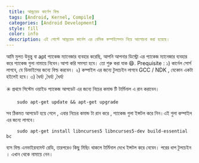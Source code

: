 ```yaml
---
 title: আন্ড্রয়েড কার্ণেল বিল্ড
 tags: [Android, Kernel, Compile]
 categories: [Android Development]
 style: fill
 color: info
 description: এই পোস্টে আন্ড্রয়েড কার্নেল এর বেসিক কম্পাইলেশন নিয়ে আলোচনা করা হয়েছে।																	বেসিক কম্পাইলেশন নিয়ে 																			আলোচনা করা হয়েছে।
---
```

আমি মুলত উবুন্তু বা apt  প্যাকেজ ম্যানেজার ব্যবহার করেছি, আপনি আপনার ডিস্ট্রো এর প্যাকেজ ম্যানেজার ব্যবহার করে প্যাকেজ গুলা নামায়ে নিবেন।আশা করি সমস্যা হবে। তো শুরু করা যাক :smile:. 
Prequisite : 
১) কার্নেল সোর্স লাগবে, যে ডিভাইসের জন্যে বিল্ড করবেন।
২) কম্পাইল এর জন্যে টুলচেইন লাগবে GCC / NDK , যেকোন একটা হইলেই হবে। 
৩) ধৈর্য্য ,ধৈর্য্য ,ধৈর্য্য 

:eight_spoked_asterisk: প্রথমে সিস্টেম ওয়াইড প্যাকেজ আপডেট এর জন্যে নিচের কমান্ড টি টার্মিনাল এ রান করাবেন।


```shell
	sudo apt-get update && apt-get upgrade
```
সব ঠিকমত আপডেট হয়ে গেলে , এবার নিচের কমান্ড টা রান করে , প্যাকেজ গুলা ইন্সটল করে নিন।এই গুলা কম্পাইল এর  জন্যে লাগবে। 
```shel
	sudo apt-get install libncurses5 libncurses5-dev build-essential bc
```

ব্যস বিল্ড এনভাইরনমেন্ট রেডি, তারপরেও কিছু মিছিং থাকলে টার্মিনাল দেখে ইন্সটল করে নেবেন। পরের ধাপ টুলচেইন । এখান থেকে নামায়ে  নেন। 